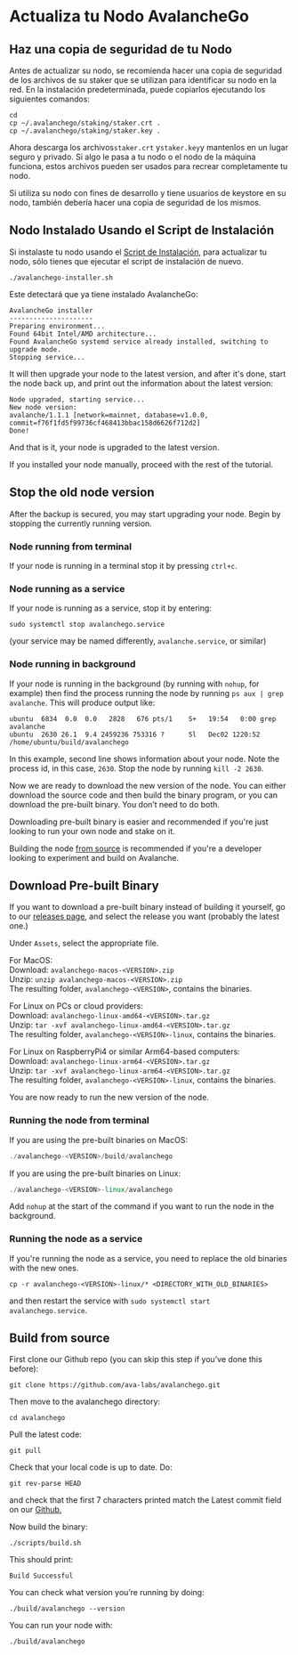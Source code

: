 # Actualiza tu Nodo AvalancheGo

## **Haz una copia de seguridad de tu Nodo**

Antes de actualizar su nodo, se recomienda hacer una copia de seguridad de los archivos de su staker que se utilizan para identificar su nodo en la red. En la instalación predeterminada, puede copiarlos ejecutando los siguientes comandos:

```text
cd
cp ~/.avalanchego/staking/staker.crt .
cp ~/.avalanchego/staking/staker.key .
```

Ahora descarga los archivos`staker.crt` y`staker.key`y mantenlos en un lugar seguro y privado. Si algo le pasa a tu nodo o el nodo de la máquina funciona, estos archivos pueden ser usados para recrear completamente tu nodo.

Si utiliza su nodo con fines de desarrollo y tiene usuarios de keystore en su nodo, también debería hacer una copia de seguridad de los mismos.

## Nodo Instalado Usando el Script de Instalación

Si instalaste tu nodo usando el [Script de Instalación](set-up-node-with-installer.md), para actualizar tu nodo, sólo tienes que ejecutar el script de instalación de nuevo.

```text
./avalanchego-installer.sh
```

Este detectará que ya tiene instalado AvalancheGo:

```text
AvalancheGo installer
---------------------
Preparing environment...
Found 64bit Intel/AMD architecture...
Found AvalancheGo systemd service already installed, switching to upgrade mode.
Stopping service...
```

It will then upgrade your node to the latest version, and after it's done, start the node back up, and print out the information about the latest version:

```text
Node upgraded, starting service...
New node version:
avalanche/1.1.1 [network=mainnet, database=v1.0.0, commit=f76f1fd5f99736cf468413bbac158d6626f712d2]
Done!
```

And that is it, your node is upgraded to the latest version.

If you installed your node manually, proceed with the rest of the tutorial.

## **Stop the old node version**

After the backup is secured, you may start upgrading your node. Begin by stopping the currently running version.

### Node running from terminal

If your node is running in a terminal stop it by pressing `ctrl+c`.

### Node running as a service

If your node is running as a service, stop it by entering:

`sudo systemctl stop avalanchego.service`

\(your service may be named differently, `avalanche.service`, or similar\)

### Node running in background

If your node is running in the background \(by running with `nohup`, for example\) then find the process running the node by running `ps aux | grep avalanche`. This will produce output like:

```text
ubuntu  6834  0.0  0.0   2828   676 pts/1    S+   19:54   0:00 grep avalanche
ubuntu  2630 26.1  9.4 2459236 753316 ?      Sl   Dec02 1220:52 /home/ubuntu/build/avalanchego
```

In this example, second line shows information about your node. Note the process id, in this case, `2630`. Stop the node by running `kill -2 2630`.

Now we are ready to download the new version of the node. You can either download the source code and then build the binary program, or you can download the pre-built binary. You don’t need to do both.

Downloading pre-built binary is easier and recommended if you're just looking to run your own node and stake on it.

Building the node [from source](upgrade-your-avalanchego-node.md#build-from-source) is recommended if you're a developer looking to experiment and build on Avalanche.

## **Download Pre-built Binary**

If you want to download a pre-built binary instead of building it yourself, go to our [releases page](https://github.com/ava-labs/avalanchego/releases), and select the release you want \(probably the latest one.\)

Under `Assets`, select the appropriate file.

For MacOS:  
Download: `avalanchego-macos-<VERSION>.zip`  
Unzip: `unzip avalanchego-macos-<VERSION>.zip`  
The resulting folder, `avalanchego-<VERSION>`, contains the binaries.

For Linux on PCs or cloud providers:  
Download: `avalanchego-linux-amd64-<VERSION>.tar.gz`  
Unzip: `tar -xvf avalanchego-linux-amd64-<VERSION>.tar.gz`  
The resulting folder, `avalanchego-<VERSION>-linux`, contains the binaries.

For Linux on RaspberryPi4 or similar Arm64-based computers:  
Download: `avalanchego-linux-arm64-<VERSION>.tar.gz`  
Unzip: `tar -xvf avalanchego-linux-arm64-<VERSION>.tar.gz`  
The resulting folder, `avalanchego-<VERSION>-linux`, contains the binaries.

You are now ready to run the new version of the node.

### Running the node from terminal

If you are using the pre-built binaries on MacOS:

```cpp
./avalanchego-<VERSION>/build/avalanchego
```

If you are using the pre-built binaries on Linux:

```cpp
./avalanchego-<VERSION>-linux/avalanchego
```

Add `nohup` at the start of the command if you want to run the node in the background.

### Running the node as a service

If you're running the node as a service, you need to replace the old binaries with the new ones.

`cp -r avalanchego-<VERSION>-linux/* <DIRECTORY_WITH_OLD_BINARIES>`

and then restart the service with `sudo systemctl start avalanchego.service`.

## **Build from source**

First clone our Github repo \(you can skip this step if you’ve done this before\):

```text
git clone https://github.com/ava-labs/avalanchego.git
```

Then move to the avalanchego directory:

```text
cd avalanchego
```

Pull the latest code:

```text
git pull
```

Check that your local code is up to date. Do:

```text
git rev-parse HEAD
```

and check that the first 7 characters printed match the Latest commit field on our [Github.](https://github.com/ava-labs/avalanchego)

Now build the binary:

```text
./scripts/build.sh
```

This should print:

```text
Build Successful
```

You can check what version you’re running by doing:

```text
./build/avalanchego --version
```

You can run your node with:

```text
./build/avalanchego
```

<!--stackedit_data:
eyJoaXN0b3J5IjpbLTE0NDE1MDk1NDBdfQ==
-->